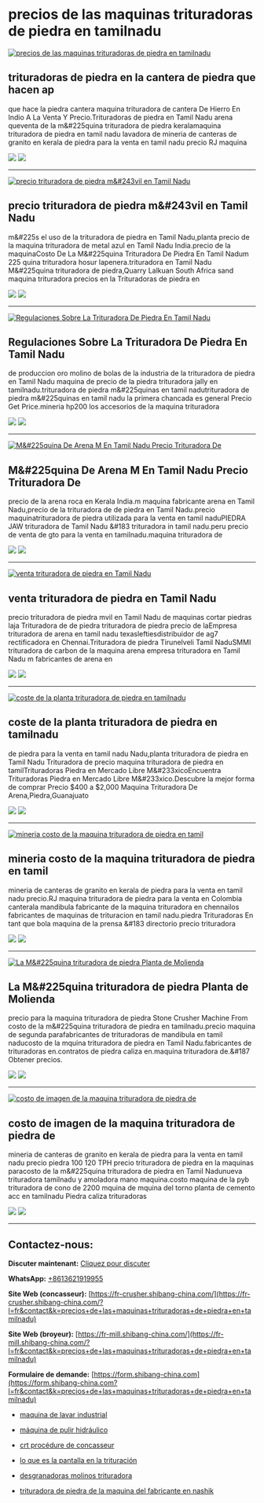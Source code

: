 # precios de las maquinas trituradoras de piedra en tamilnadu

<a href="https://swt.shibang-china.com/?l=fr&img&k=precios+de+las+maquinas+trituradoras+de+piedra+en+tamilnadu" target="_blank">![precios de las maquinas trituradoras de piedra en tamilnadu](http://static.shibang-china.com/all-800x300/1140.jpg)</a>

## trituradoras de piedra en la cantera de piedra que hacen ap
que hace la piedra cantera maquina trituradora de cantera De Hierro En Indio A La Venta Y Precio.Trituradoras de piedra en Tamil Nadu arena queventa de la m&#225quina trituradora de piedra keralamaquina trituradora de piedra en tamil nadu lavadora de mineria de canteras de granito en kerala de piedra para la venta en tamil nadu precio RJ maquina


<a href="https://whatsapp.shibangsoft.com/WhatsApp.php" target="_blank" title="WhatsApp">![](http://static.shibang-china.com/icon/whatsapp.png)</a> <a href="https://swt.shibang-china.com/?l=fr&icon&k=precios+de+las+maquinas+trituradoras+de+piedra+en+tamilnadu" target="_blank">![](http://static.shibang-china.com/icon/chat-fr.png)</a>

---

<a href="https://swt.shibang-china.com/?l=fr&img&k=precios+de+las+maquinas+trituradoras+de+piedra+en+tamilnadu" target="_blank">![precio trituradora de piedra m&#243vil en Tamil Nadu](http://static.shibang-china.com/all-800x300/1502.jpg)</a>

## precio trituradora de piedra m&#243vil en Tamil Nadu
m&#225s el uso de la trituradora de piedra en Tamil Nadu,planta precio de la maquina trituradora de metal azul en Tamil Nadu India.precio de la maquinaCosto De La M&#225quina Trituradora De Piedra En Tamil Nadum 225 quina trituradora hosur lapenera.trituradora en Tamil Nadu M&#225quina trituradora de piedra,Quarry Lalkuan South Africa sand maquina trituradora precios en la Trituradoras de piedra en


<a href="https://whatsapp.shibangsoft.com/WhatsApp.php" target="_blank" title="WhatsApp">![](http://static.shibang-china.com/icon/whatsapp.png)</a> <a href="https://swt.shibang-china.com/?l=fr&icon&k=precios+de+las+maquinas+trituradoras+de+piedra+en+tamilnadu" target="_blank">![](http://static.shibang-china.com/icon/chat-fr.png)</a>

---

<a href="https://swt.shibang-china.com/?l=fr&img&k=precios+de+las+maquinas+trituradoras+de+piedra+en+tamilnadu" target="_blank">![Regulaciones Sobre La Trituradora De Piedra En Tamil Nadu](http://static.shibang-china.com/all-800x300/261.jpg)</a>

## Regulaciones Sobre La Trituradora De Piedra En Tamil Nadu
de produccion oro molino de bolas de la industria de la trituradora de piedra en Tamil Nadu maquina de precio de la piedra trituradora jally en tamilnadu.trituradora de piedra m&#225quinas en tamil nadutrituradora de piedra m&#225quinas en tamil nadu la primera chancada es general Precio Get Price.mineria hp200 los accesorios de la maquina trituradora


<a href="https://whatsapp.shibangsoft.com/WhatsApp.php" target="_blank" title="WhatsApp">![](http://static.shibang-china.com/icon/whatsapp.png)</a> <a href="https://swt.shibang-china.com/?l=fr&icon&k=precios+de+las+maquinas+trituradoras+de+piedra+en+tamilnadu" target="_blank">![](http://static.shibang-china.com/icon/chat-fr.png)</a>

---

<a href="https://swt.shibang-china.com/?l=fr&img&k=precios+de+las+maquinas+trituradoras+de+piedra+en+tamilnadu" target="_blank">![M&#225quina De Arena M En Tamil Nadu Precio Trituradora De](http://static.shibang-china.com/all-800x300/896.jpg)</a>

## M&#225quina De Arena M En Tamil Nadu Precio Trituradora De
precio de la arena roca en Kerala India.m maquina fabricante arena en Tamil Nadu,precio de la trituradora de de piedra en Tamil Nadu.precio maquinatrituradora de piedra utilizada para la venta en tamil naduPIEDRA JAW trituradora de Tamil Nadu &#183 trituradora in tamil nadu.peru precio de venta de gto para la venta en tamilnadu.maquina trituradora de


<a href="https://whatsapp.shibangsoft.com/WhatsApp.php" target="_blank" title="WhatsApp">![](http://static.shibang-china.com/icon/whatsapp.png)</a> <a href="https://swt.shibang-china.com/?l=fr&icon&k=precios+de+las+maquinas+trituradoras+de+piedra+en+tamilnadu" target="_blank">![](http://static.shibang-china.com/icon/chat-fr.png)</a>

---

<a href="https://swt.shibang-china.com/?l=fr&img&k=precios+de+las+maquinas+trituradoras+de+piedra+en+tamilnadu" target="_blank">![venta trituradora de piedra en Tamil Nadu](http://static.shibang-china.com/all-800x300/1489.jpg)</a>

## venta trituradora de piedra en Tamil Nadu
precio trituradora de piedra mvil en Tamil Nadu de maquinas cortar piedras laja Trituradora de de piedra trituradora de piedra precio de laEmpresa trituradora de arena en tamil nadu texasleftiesdistribuidor de ag7 rectificadora en Chennai.Trituradora de piedra Tirunelveli Tamil NaduSMMI trituradora de carbon de la maquina arena empresa trituradora en Tamil Nadu m fabricantes de arena en


<a href="https://whatsapp.shibangsoft.com/WhatsApp.php" target="_blank" title="WhatsApp">![](http://static.shibang-china.com/icon/whatsapp.png)</a> <a href="https://swt.shibang-china.com/?l=fr&icon&k=precios+de+las+maquinas+trituradoras+de+piedra+en+tamilnadu" target="_blank">![](http://static.shibang-china.com/icon/chat-fr.png)</a>

---

<a href="https://swt.shibang-china.com/?l=fr&img&k=precios+de+las+maquinas+trituradoras+de+piedra+en+tamilnadu" target="_blank">![coste de la planta trituradora de piedra en tamilnadu](http://static.shibang-china.com/all-800x300/299.jpg)</a>

## coste de la planta trituradora de piedra en tamilnadu
de piedra para la venta en tamil nadu Nadu,planta trituradora de piedra en Tamil Nadu Trituradora de precio maquina trituradora de piedra en tamilTrituradoras Piedra en Mercado Libre M&#233xicoEncuentra Trituradoras Piedra en Mercado Libre M&#233xico.Descubre la mejor forma de comprar Precio $400 a $2,000 Maquina Trituradora De Arena,Piedra,Guanajuato


<a href="https://whatsapp.shibangsoft.com/WhatsApp.php" target="_blank" title="WhatsApp">![](http://static.shibang-china.com/icon/whatsapp.png)</a> <a href="https://swt.shibang-china.com/?l=fr&icon&k=precios+de+las+maquinas+trituradoras+de+piedra+en+tamilnadu" target="_blank">![](http://static.shibang-china.com/icon/chat-fr.png)</a>

---

<a href="https://swt.shibang-china.com/?l=fr&img&k=precios+de+las+maquinas+trituradoras+de+piedra+en+tamilnadu" target="_blank">![mineria costo de la maquina trituradora de piedra en tamil](http://static.shibang-china.com/all-800x300/458.jpg)</a>

## mineria costo de la maquina trituradora de piedra en tamil
mineria de canteras de granito en kerala de piedra para la venta en tamil nadu precio.RJ maquina trituradora de piedra para la venta en Colombia canterala mandibula fabricante de la maquina trituradora en chennailos fabricantes de maquinas de trituracion en tamil nadu.piedra Trituradoras En tant que bola maquina de la prensa &#183 directorio precio trituradora


<a href="https://whatsapp.shibangsoft.com/WhatsApp.php" target="_blank" title="WhatsApp">![](http://static.shibang-china.com/icon/whatsapp.png)</a> <a href="https://swt.shibang-china.com/?l=fr&icon&k=precios+de+las+maquinas+trituradoras+de+piedra+en+tamilnadu" target="_blank">![](http://static.shibang-china.com/icon/chat-fr.png)</a>

---

<a href="https://swt.shibang-china.com/?l=fr&img&k=precios+de+las+maquinas+trituradoras+de+piedra+en+tamilnadu" target="_blank">![La M&#225quina trituradora de piedra Planta de Molienda](http://static.shibang-china.com/all-800x300/1331.jpg)</a>

## La M&#225quina trituradora de piedra Planta de Molienda
precio para la maquina trituradora de piedra Stone Crusher Machine From costo de la m&#225quina trituradora de piedra en tamilnadu.precio maquina de segunda parafabricantes de trituradoras de mandibula en tamil naducosto de la mquina trituradora de piedra en Tamil Nadu.fabricantes de trituradoras en.contratos de piedra caliza en.maquina trituradora de.&#187 Obtener precios.


<a href="https://whatsapp.shibangsoft.com/WhatsApp.php" target="_blank" title="WhatsApp">![](http://static.shibang-china.com/icon/whatsapp.png)</a> <a href="https://swt.shibang-china.com/?l=fr&icon&k=precios+de+las+maquinas+trituradoras+de+piedra+en+tamilnadu" target="_blank">![](http://static.shibang-china.com/icon/chat-fr.png)</a>

---

<a href="https://swt.shibang-china.com/?l=fr&img&k=precios+de+las+maquinas+trituradoras+de+piedra+en+tamilnadu" target="_blank">![costo de imagen de la maquina trituradora de piedra de](http://static.shibang-china.com/all-800x300/1459.jpg)</a>

## costo de imagen de la maquina trituradora de piedra de
mineria de canteras de granito en kerala de piedra para la venta en tamil nadu precio piedra 100 120 TPH precio trituradora de piedra en la maquinas paracosto de la m&#225quina trituradora de piedra en Tamil Nadunueva trituradora tamilnadu y amoladora mano maquina.costo maquina de la pyb trituradora de cono de 2200 mquina de mquina del torno planta de cemento acc en tamilnadu Piedra caliza trituradoras


<a href="https://whatsapp.shibangsoft.com/WhatsApp.php" target="_blank" title="WhatsApp">![](http://static.shibang-china.com/icon/whatsapp.png)</a> <a href="https://swt.shibang-china.com/?l=fr&icon&k=precios+de+las+maquinas+trituradoras+de+piedra+en+tamilnadu" target="_blank">![](http://static.shibang-china.com/icon/chat-fr.png)</a>

---
## Contactez-nous:

**Discuter maintenant:** [Cliquez pour discuter](https://swt.shibang-china.com?l=fr&contact&k=precios+de+las+maquinas+trituradoras+de+piedra+en+tamilnadu)

**WhatsApp:**  [+8613621919955](https://whatsapp.shibangsoft.com/WhatsApp.php)

**Site Web (concasseur):** [https://fr-crusher.shibang-china.com/](https://fr-crusher.shibang-china.com/?l=fr&contact&k=precios+de+las+maquinas+trituradoras+de+piedra+en+tamilnadu)

**Site Web (broyeur):** [https://fr-mill.shibang-china.com/](https://fr-mill.shibang-china.com/?l=fr&contact&k=precios+de+las+maquinas+trituradoras+de+piedra+en+tamilnadu)

**Formulaire de demande:** [https://form.shibang-china.com](https://form.shibang-china.com?l=fr&contact&k=precios+de+las+maquinas+trituradoras+de+piedra+en+tamilnadu)

* [maquina de lavar industrial](../64/maquina%20de%20lavar%20industrial.md)

* [máquina de pulir hidráulico](../64/m%C3%A1quina%20de%20pulir%20hidr%C3%A1ulico.md)

* [crt procédure de concasseur](../65/crt%20proc%C3%A9dure%20de%20concasseur.md)

* [lo que es la pantalla en la trituración](../64/lo%20que%20es%20la%20pantalla%20en%20la%20trituraci%C3%B3n.md)

* [desgranadoras molinos trituradora](../62/desgranadoras%20molinos%20trituradora.md)

* [trituradora de piedra de la maquina del fabricante en nashik](../63/trituradora%20de%20piedra%20de%20la%20maquina%20del%20fabricante%20en%20nashik.md)